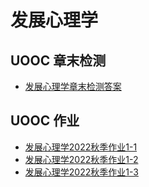 # 发展心理学

## UOOC 章末检测

* [发展心理学章末检测答案](/data/uooc/发展心理学/发展心理学章末检测.docx)

## UOOC 作业

* [发展心理学2022秋季作业1-1](/data/uooc/发展心理学/发展心理学2022秋季作业1-1.docx)
* [发展心理学2022秋季作业1-2](/data/uooc/发展心理学/发展心理学2022秋季作业1-2.docx)
* [发展心理学2022秋季作业1-3](/data/uooc/发展心理学/发展心理学2022秋季作业1-3.docx)